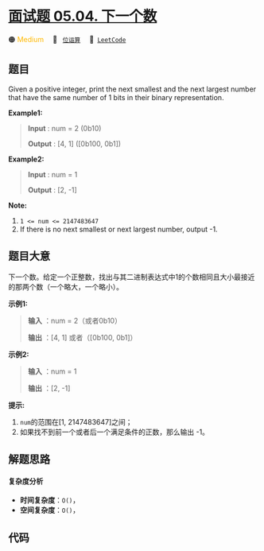 # [面试题 05.04. 下一个数](https://leetcode.cn/problems/closed-number-lcci)

🟠 <font color=#ffb800>Medium</font>&emsp; 🔖&ensp; [`位运算`](/outline/tag/bit-manipulation.md)&emsp; 🔗&ensp;[`LeetCode`](https://leetcode.cn/problems/closed-number-lcci)

## 题目

Given a positive integer, print the next smallest and the next largest number
that have the same number of 1 bits in their binary representation.

**Example1:**

> 
> 
> 
> 
> 
> **Input** : num = 2 (0b10)
> 
> **Output** : [4, 1] ([0b100, 0b1])

**Example2:**

> 
> 
> 
> 
> 
> **Input** : num = 1
> 
> **Output** : [2, -1]
> 
> 

**Note:**

  1. `1 <= num <= 2147483647`
  2. If there is no next smallest or next largest number, output -1.


## 题目大意

下一个数。给定一个正整数，找出与其二进制表达式中1的个数相同且大小最接近的那两个数（一个略大，一个略小）。

**示例1:**

> 
> 
> 
> 
> 
> **输入** ：num = 2（或者0b10）
> 
> **输出** ：[4, 1] 或者（[0b100, 0b1]）
> 
> 

**示例2:**

> 
> 
> 
> 
> 
> **输入** ：num = 1
> 
> **输出** ：[2, -1]
> 
> 

**提示:**

  1. `num`的范围在[1, 2147483647]之间；
  2. 如果找不到前一个或者后一个满足条件的正数，那么输出 -1。


## 解题思路

#### 复杂度分析

- **时间复杂度**：`O()`，
- **空间复杂度**：`O()`，

## 代码

```javascript

```